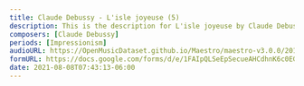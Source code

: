 ```yaml
---
title: Claude Debussy - L'isle joyeuse (5)
description: This is the description for L'isle joyeuse by Claude Debussy
composers: [Claude Debussy]
periods: [Impressionism]
audioURL: https://OpenMusicDataset.github.io/Maestro/maestro-v3.0.0/2017/MIDI-Unprocessed_071_PIANO071_MID--AUDIO-split_07-08-17_Piano-e_1-04_wav--4.midi
formURL: https://docs.google.com/forms/d/e/1FAIpQLSeEpSecueAHCdhnK6c0EGXgGfzep1MMlvrNQhCv7Vy40yR1EA/viewform
date: 2021-08-08T07:43:13-06:00
---
```

